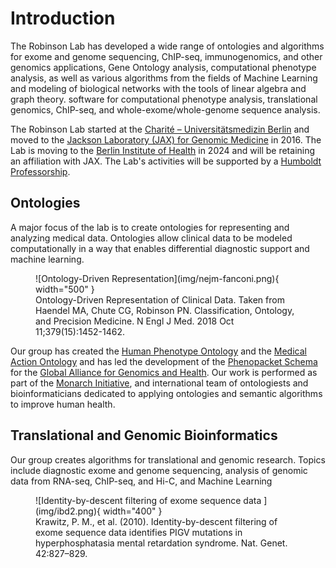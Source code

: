 # Introduction

The Robinson Lab has developed a wide range of ontologies and algorithms for exome and genome sequencing, ChIP-seq, immunogenomics, and other genomics applications, Gene Ontology analysis, computational phenotype analysis, as well as various algorithms from the fields of Machine Learning and modeling of biological networks with the tools of linear  algebra and graph theory. software for computational phenotype analysis, translational genomics, ChIP-seq, and whole-exome/whole-genome sequence analysis. 

The Robinson Lab started at the [Charité – Universitätsmedizin Berlin](https://www.charite.de/) and moved to the 
[Jackson Laboratory (JAX) for Genomic Medicine](https://www.jax.org/) in 2016. The Lab is moving to the [Berlin Institute of Health](https://www.bihealth.org/en/) in 2024 and will be retaining an affiliation with JAX. The Lab's activities will be supported by a [Humboldt Professorship](https://www.humboldt-foundation.de/entdecken/newsroom/dossier-alexander-von-humboldt-professur/peter-nicholas-robinson).

## Ontologies

A major focus of the lab is to create ontologies for representing and analyzing medical data. Ontologies allow clinical data to be modeled computationally in a way that enables differential diagnostic support and machine learning.

<figure markdown>
![Ontology-Driven Representation](img/nejm-fanconi.png){ width="500" }
<figcaption>Ontology-Driven Representation of Clinical Data. Taken from Haendel MA, Chute CG, Robinson PN. Classification, Ontology, and Precision Medicine. N Engl J Med. 2018 Oct 11;379(15):1452-1462.
</figcaption>
</figure>

Our group has created the [Human Phenotype Ontology](http:///www.human-phenotype-ontology.org) and the [Medical Action Ontology](https://pubmed.ncbi.nlm.nih.gov/37503136/) and has led the development of the [Phenopacket Schema](https://pubmed.ncbi.nlm.nih.gov/35705716/) for the [Global Alliance for Genomics and Health](https://www.ga4gh.org/). Our work is performed as part of the [Monarch Initiative](http://monarchinitiative.org), and international team of ontologiests and bioinformaticians dedicated to applying ontologies and semantic algorithms to improve human health.

## Translational and Genomic Bioinformatics

Our group creates algorithms for translational and genomic research. Topics include diagnostic exome and genome sequencing, analysis of genomic data from RNA-seq, ChIP-seq, and Hi-C, and Machine Learning

<figure markdown>
![Identity-by-descent filtering of exome sequence data ](img/ibd2.png){ width="400" }
<figcaption>Krawitz, P. M., et al. (2010). Identity-by-descent filtering of exome sequence data identifies PIGV mutations in hyperphosphatasia mental retardation syndrome. Nat. Genet. 42:827–829.
</figcaption>
</figure>